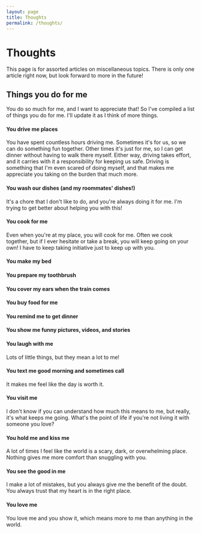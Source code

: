 ```yaml
---
layout: page
title: Thoughts
permalink: /thoughts/
---
```

# Thoughts

This page is for assorted articles on miscellaneous topics. There is only one article right now, but look forward to more in the future!

## Things you do for me

You do so much for me, and I want to appreciate that! So I've compiled a list of things you do for me. I'll update it as I think of more things.

#### You drive me places

You have spent countless hours driving me. Sometimes it's for us, so we can do something fun together. Other times it's just for me, so I can get dinner without having to walk there myself. Either way, driving takes effort, and it carries with it a responsibility for keeping us safe. Driving is something that I'm even scared of doing myself, and that makes me appreciate you taking on the burden that much more.

#### You wash our dishes (and my roommates' dishes!)

It's a chore that I don't like to do, and you're always doing it for me. I'm trying to get better about helping you with this!

#### You cook for me

Even when you're at my place, you will cook for me. Often we cook together, but if I ever hesitate or take a break, you will keep going on your own! I have to keep taking initiative just to keep up with you.

#### You make my bed

#### You prepare my toothbrush

#### You cover my ears when the train comes

#### You buy food for me

#### You remind me to get dinner

#### You show me funny pictures, videos, and stories

#### You laugh with me

Lots of little things, but they mean a lot to me!

#### You text me good morning and sometimes call

It makes me feel like the day is worth it.

#### You visit me

I don't know if you can understand how much this means to me, but really, it's what keeps me going. What's the point of life if you're not living it with someone you love?

#### You hold me and kiss me

A lot of times I feel like the world is a scary, dark, or overwhelming place. Nothing gives me more comfort than snuggling with you.

#### You see the good in me

I make a lot of mistakes, but you always give me the benefit of the doubt. You always trust that my heart is in the right place.

#### You love me

You love me and you show it, which means more to me than anything in the world.

